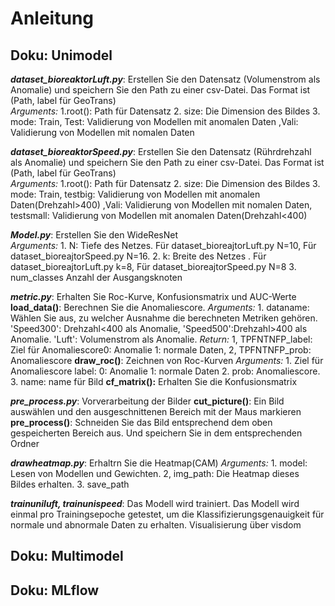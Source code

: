 # Anleitung

## Doku: Unimodel

***dataset_bioreaktorLuft.py***:  Erstellen Sie den Datensatz (Volumenstrom als Anomalie) und speichern Sie den Path zu einer csv-Datei. Das Format ist (Path, label für GeoTrans)  
    *Arguments:* 1.root(): Path für Datensatz 2. size: Die Dimension des Bildes 3. mode: Train, Test: Validierung von Modellen mit anomalen Daten ,Vali: Validierung von Modellen mit nomalen Daten

***dataset_bioreaktorSpeed.py***:  Erstellen Sie den Datensatz (Rührdrehzahl als Anomalie) und speichern Sie den Path zu einer csv-Datei. Das Format ist (Path, label für GeoTrans)  
    *Arguments:* 1.root(): Path für Datensatz 2. size: Die Dimension des Bildes 3. mode: Train, testbig: Validierung von Modellen mit anomalen Daten(Drehzahl>400) ,Vali: Validierung von Modellen mit nomalen Daten, testsmall: Validierung von Modellen mit anomalen Daten(Drehzahl<400)

***Model.py***: Erstellen Sie den WideResNet  
    **Arguments*:*  1. N: Tiefe des Netzes. Für dataset_bioreajtorLuft.py N=10, Für dataset_bioreajtorSpeed.py N=16. 2. k: Breite des Netzes  . Für dataset_bioreajtorLuft.py k=8, Für dataset_bioreajtorSpeed.py N=8  3. num_classes Anzahl der Ausgangsknoten

***metric.py***:  Erhalten Sie Roc-Kurve, Konfusionsmatrix und AUC-Werte
        **load_data()**: Berechnen Sie die Anomaliescore.
            *Arguments:* 1. dataname: Wählen Sie aus, zu welcher Ausnahme die berechneten Metriken gehören. 'Speed300': Drehzahl<400 als Anomalie, 'Speed500':Drehzahl>400 als Anomalie. 'Luft': Volumenstrom als Anomalie.
            *Return:* 1, TPFNTNFP_label: Ziel für Anomaliescore0: Anomalie 1: normale Daten, 2, TPFNTNFP_prob: Anomaliescore
        **draw_roc()**: Zeichnen von Roc-Kurven
            *Arguments:* 1. Ziel für Anomaliescore label: 0: Anomalie 1: normale Daten  2. prob: Anomaliescore. 3. name: name für Bild
        **cf_matrix():** Erhalten Sie die Konfusionsmatrix

***pre_process.py***:  Vorverarbeitung der Bilder
    **cut_picture()**: Ein Bild auswählen und den ausgeschnittenen Bereich mit der Maus markieren  
    **pre_process()**: Schneiden Sie das Bild entsprechend dem oben gespeicherten Bereich aus. Und speichern Sie in dem entsprechenden Ordner

***drawheatmap.py***: Erhaltrn Sie die Heatmap(CAM)
    *Arguments:* 1. model: Lesen von Modellen und Gewichten. 2, img_path: Die Heatmap dieses Bildes erhalten. 3. save_path

***trainuniluft, trainunispeed***: Das Modell wird trainiert. Das Modell wird einmal pro Trainingsepoche getestet, um die Klassifizierungsgenauigkeit für normale und abnormale Daten zu erhalten. Visualisierung über visdom

## Doku: Multimodel

## Doku: MLflow
